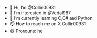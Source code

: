 - 👋 Hi, I’m @Collin00931
- 👀 I’m interested in @Vedal987
- 🌱 I’m currently learning C,C# and Python
- 📫 How to reach me on X Collin00931
- 😄 Pronouns: he

<!---
Collin00931/Collin00931 is a ✨ special ✨ repository because its `README.md` (this file) appears on your GitHub profile.
You can click the Preview link to take a look at your changes.
--->
